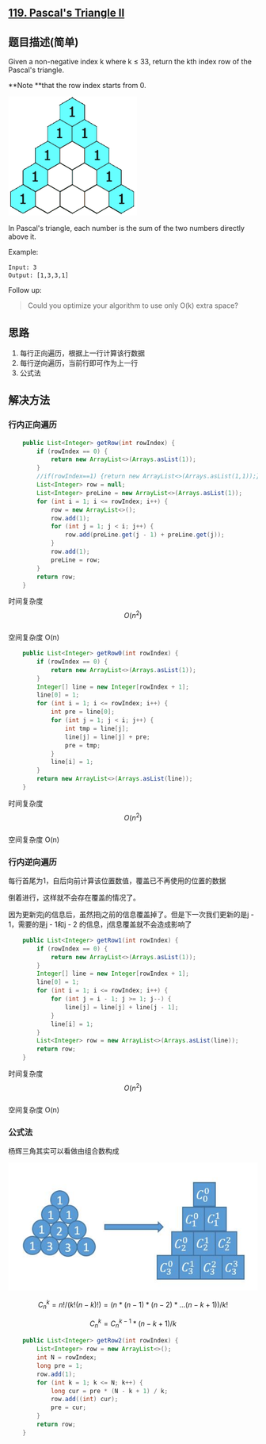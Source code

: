 ## [119. Pascal's Triangle II](https://leetcode-cn.com/problems/pascals-triangle-ii/)

## 题目描述\(简单\)

Given a non-negative index k where k ≤ 33, return the kth index row of the Pascal's triangle.

**Note **that the row index starts from 0.

![](/assets/101-200/119-problem-1.png)

In Pascal's triangle, each number is the sum of the two numbers directly above it.

Example:

```
Input: 3
Output: [1,3,3,1]
```

Follow up:

> Could you optimize your algorithm to use only O\(k\) extra space?

## 思路

1. 每行正向遍历，根据上一行计算该行数据
2. 每行逆向遍历，当前行即可作为上一行
3. 公式法

## 解决方法

### 行内正向遍历

```java
    public List<Integer> getRow(int rowIndex) {
        if (rowIndex == 0) {
            return new ArrayList<>(Arrays.asList(1));
        }
        //if(rowIndex==1) {return new ArrayList<>(Arrays.asList(1,1));}
        List<Integer> row = null;
        List<Integer> preLine = new ArrayList<>(Arrays.asList(1));
        for (int i = 1; i <= rowIndex; i++) {
            row = new ArrayList<>();
            row.add(1);
            for (int j = 1; j < i; j++) {
                row.add(preLine.get(j - 1) + preLine.get(j));
            }
            row.add(1);
            preLine = row;
        }
        return row;
    }
```

时间复杂度 $$O(n^2)$$  
空间复杂度 O\(n\)

```java
    public List<Integer> getRow0(int rowIndex) {
        if (rowIndex == 0) {
            return new ArrayList<>(Arrays.asList(1));
        }
        Integer[] line = new Integer[rowIndex + 1];
        line[0] = 1;
        for (int i = 1; i <= rowIndex; i++) {
            int pre = line[0];
            for (int j = 1; j < i; j++) {
                int tmp = line[j];
                line[j] = line[j] + pre;
                pre = tmp;
            }
            line[i] = 1;
        }
        return new ArrayList<>(Arrays.asList(line));
    }
```

时间复杂度 $$O(n^2)$$  
空间复杂度 O\(n\)

### 行内逆向遍历

每行首尾为1，自后向前计算该位置数值，覆盖已不再使用的位置的数据

倒着进行，这样就不会存在覆盖的情况了。

因为更新完j的信息后，虽然把j之前的信息覆盖掉了。但是下一次我们更新的是j - 1，需要的是j - 1和j - 2 的信息，j信息覆盖就不会造成影响了

```java
    public List<Integer> getRow1(int rowIndex) {
        if (rowIndex == 0) {
            return new ArrayList<>(Arrays.asList(1));
        }
        Integer[] line = new Integer[rowIndex + 1];
        line[0] = 1;
        for (int i = 1; i <= rowIndex; i++) {
            for (int j = i - 1; j >= 1; j--) {
                line[j] = line[j] + line[j - 1];
            }
            line[i] = 1;
        }
        List<Integer> row = new ArrayList<>(Arrays.asList(line));
        return row;
    }
```

时间复杂度 $$O(n^2)$$  
空间复杂度 O\(n\)

### 公式法
杨辉三角其实可以看做由组合数构成

![](/assets/101-200/119-s-3-1.png)

$$ C_n^k = n!/(k!(n-k)!) = (n*(n-1)*(n-2)*...(n-k+1))/k! $$

$$ C_n^k = C_n^{k-1} * (n-k+1)/k $$

```java
    public List<Integer> getRow2(int rowIndex) {
        List<Integer> row = new ArrayList<>();
        int N = rowIndex;
        long pre = 1;
        row.add(1);
        for (int k = 1; k <= N; k++) {
            long cur = pre * (N - k + 1) / k;
            row.add((int) cur);
            pre = cur;
        }
        return row;
    }
```



